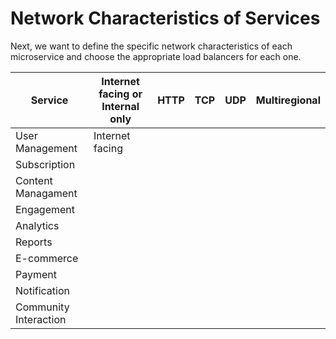# Network Characteristics of Services

Next, we want to define the specific network characteristics of each microservice and choose the 
appropriate load balancers for each one.

| Service | Internet facing or Internal only | HTTP | TCP | UDP | Multiregional |
| ------- | -------------------------------- | ---- | --- | --- | ------------- |
| User Management| Internet facing
| Subscription |
| Content Managament |
| Engagement |
| Analytics |
| Reports |
| E-commerce |
| Payment |
| Notification |
| Community Interaction | 
